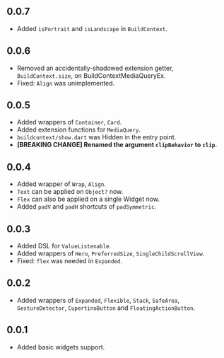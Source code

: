 ## 0.0.7

* Added `isPortrait` and `isLandscape` in `BuildContext`.

## 0.0.6

* Removed an accidentally-shadowed extension getter, `BuildContext.size`, on BuildContextMediaQueryEx.
* Fixed: `Align` was unimplemented.

## 0.0.5

* Added wrappers of `Container`, `Card`.
* Added extension functions for `MediaQuery`.
* `buildcontext/show.dart` was Hidden in the entry point.
* **[BREAKING CHANGE] Renamed the argument `clipBehavior` to `clip`.**

## 0.0.4

* Added wrapper of `Wrap`, `Align`.
* `Text` can be applied on `Object?` now.
* `Flex` can also be applied on a single Widget now.
* Added `padV` and `padH` shortcuts of `padSymmetric`.

## 0.0.3

* Added DSL for `ValueListenable`.
* Added wrappers of `Hero`, `PreferredSize`, `SingleChildScrollView`.
* Fixed: `flex` was needed in `Expanded`.

## 0.0.2

* Added wrappers of `Expanded`, `Flexible`, `Stack`, `SafeArea`, `GestureDetector`, `CupertinoButton`
  and `FloatingActionButton`.

## 0.0.1

* Added basic widgets support.
